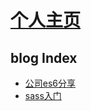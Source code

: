 # [个人主页](https://yijinc.github.io/home)

## blog Index
- [公司es6分享](https://github.com/yijinc/home/blob/master/blog/es6share.md)
- [sass入门](https://github.com/yijinc/home/blob/master/blog/sass-learn.md)
